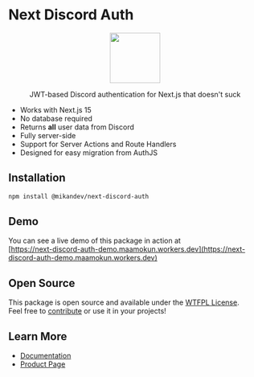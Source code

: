 # Next Discord Auth

<p align="center">
 <img src="https://cdn.mikn.dev/branding/mikan-vtube.svg" width="100">
</p>

<p align="center">JWT-based Discord authentication for Next.js that doesn't suck</p>

- Works with Next.js 15
- No database required
- Returns **all** user data from Discord
- Fully server-side
- Support for Server Actions and Route Handlers
- Designed for easy migration from AuthJS

## Installation

```bash
npm install @mikandev/next-discord-auth
```

## Demo
You can see a live demo of this package in action at <br>
[https://next-discord-auth-demo.maamokun.workers.dev](https://next-discord-auth-demo.maamokun.workers.dev)

## Open Source
This package is open source and available under the [WTFPL License](https://wtfpl.net/).<br>
Feel free to [contribute](https://github.com/mikndotdev/next-discord-auth) or use it in your projects!

## Learn More
- [Documentation](https://docs.mikn.dev/solutions/developers/next-discord-auth)
- [Product Page](https://mikn.dev/solutions/developers/next-discord-auth)